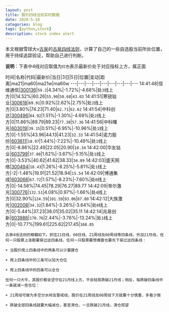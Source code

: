 ```yaml
---
layout: post
title: 股价四线法则实时数据
date: 2020-5-10
categories: blog
tags: [python,stock]
description: stock index alert
---
```



本文根据雪球大v[古泉](https://xueqiu.com/u/7148646888)的[古泉四线法则](https://xueqiu.com/7148646888/130498192)，计算了自己的一些自选股当前所处位置，用于持续追踪验证，帮助自己进行判断。

**说明**：下表中4线对应取值为`红色`表示最新价处于对应指标上方，属正面

时间|名称|代码|最新价|当日|3日|5日|位置|变动|距离|ma21|ma60|ma21w|ma60w
---|---|---|---|---|---|---|---|---
14:41:48|信维通信|[300136](https://xueqiu.com/S/SZ300136)|`59.2`|4.34%|-1.72%|-4.68%|处`3`线上方|0|14.52%|60.26|`55.90`|`50.68`|`43.03`
14:41:51|寒锐钴业|[300618](https://xueqiu.com/S/SZ300618)|`69.91`|0.92%|2.62%|2.75%|处`2`线上方|0|3.80%|74.23|71.40|`62.71`|`62.62`
14:41:54|中科创达|[300496](https://xueqiu.com/S/SZ300496)|`84.92`|1.51%|-1.30%|-4.69%|处`2`线上方|0|11.86%|89.79|89.23|`77.38`|`57.36`
14:41:56|中科曙光|[603019](https://xueqiu.com/S/SH603019)|`39.15`|0.51%|-6.95%|-10.96%|处`1`线上方|0|-1.55%|43.96|44.13|41.23|`32.33`
14:41:54|诺力股份|[603611](https://xueqiu.com/S/SH603611)|`18.97`|1.44%|-7.22%|-10.49%|处`1`线上方|0|-8.86%|22.49|22.05|20.90|`18.34`
14:42:00|华友钴业|[603799](https://xueqiu.com/S/SH603799)|`37.08`|1.62%|-3.67%|-5.15%|处`1`线上方|0|-3.53%|40.62|41.62|38.33|`34.09`
14:42:03|盛天网络|[300494](https://xueqiu.com/S/SZ300494)|`18.43`|1.26%|-8.25%|-5.81%|处`1`线上方|-2|-1.48%|19.91|21.52|18.94|`15.54`
14:42:09|博通集成|[603068](https://xueqiu.com/S/SH603068)|`67.72`|1.57%|-8.23%|-7.60%|处`0`线上方|0|-14.58%|74.45|78.29|76.27|89.77
14:42:09|帝尔激光|[300776](https://xueqiu.com/S/SZ300776)|`132.51`|4.08%|0.97%|-1.66%|处`4`线上方|0|32.90%|`124.59`|`101.59`|`93.06`|`87.80`
14:42:12|大族激光|[002008](https://xueqiu.com/S/SZ002008)|`34.32`|1.84%|-3.26%|-3.64%|处`0`线上方|0|-5.44%|37.23|38.01|35.02|35.11
14:42:14|兆易创新|[603986](https://xueqiu.com/S/SH603986)|`178.76`|2.44%|-3.76%|-13.24%|处`1`线上方|0|-10.77%|199.61|225.62|217.45|`168.85`

```
古泉4线法则的精髓如下。抓住21日线、60日线、21周线及60周线等四条线，外加21月线，任何一只股票上涨都要穿过这四条线，任何一只股票要想爆雷也要先下穿过这四条线：

+ 当股价爬上四条线中的两条可以少量建仓

+ 爬上四条线中的三条可以加大仓位

+ 爬上四条线中的四条可以全仓

任何一只大牛，其股价都会坚守在21月线上方，不会轻易跌破21月线；相反，每跌破四条线中一条就减一些仓位：

+ 21周线可做为多空分水岭及警戒线，股价在21周线及60周线下方就要十分慎重，多看少做

+ 跌破全部四条线就要大幅减仓，甚至清仓，一旦跌破21月线，清仓观望
```